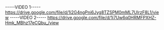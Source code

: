 -----VIDEO 1-----
https://drive.google.com/file/d/1i2G4ngPni6Jyg8TZSPM0mML7UIrzF8L1/view
-----VIDEO 2-----
https://drive.google.com/file/d/1i7Uw6q0HRMFPXHZ-Hmk_MBhz17eCQbu_/view
